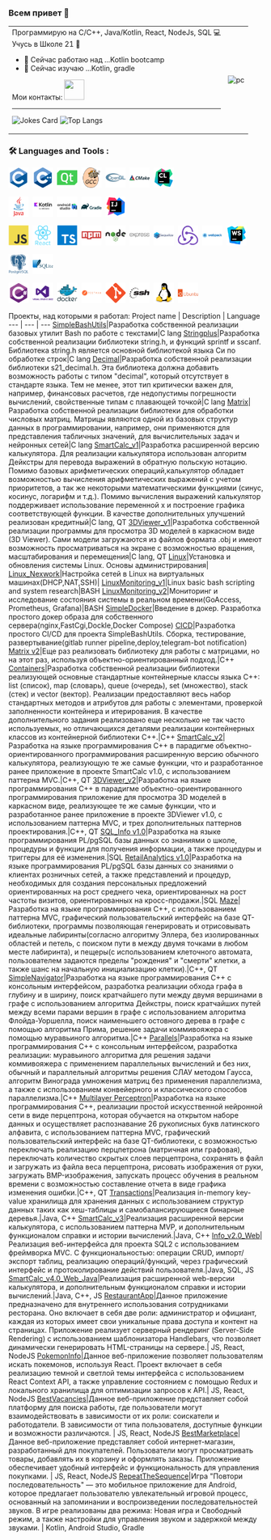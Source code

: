 ### Всем привет 👋

<table><tr>
<td>
Программирую на C/C++, Java/Kotlin, React, NodeJs, SQL 💻<br>
Учусь в Школе 21 🚀

- 🔭 Сейчас работаю над ...Kotlin bootcamp
- 🌱 Сейчас изучаю ...Kotlin, gradle

Мои контакты:
[<img src="https://img.icons8.com/color/512/apple-mail.png" width="40" height="40">](mailto:VyatkinEvgeniyNsk@yandex.ru)

---------------------
  ![Jokes Card](https://readme-jokes.vercel.app/api)
  ![Top Langs](https://github-readme-stats.vercel.app/api/top-langs/?username=Jenich91&layout=compact&theme=vision-friendly-dark)
</td>
<td>

  <img src="https://media.giphy.com/media/XHAv3GveJMXMXSumkO/giphy.gif" alt="pc" width="400" height="400"/>

  </td>
</tr></table>


### :hammer_and_wrench: Languages and Tools :

  <img src="https://github.com/devicons/devicon/blob/master/icons/c/c-original.svg" title="c" alt="c" width="40" height="40"/>&nbsp;
  <img src="https://github.com/devicons/devicon/blob/master/icons/cplusplus/cplusplus-original.svg" title="cplusplus" alt="cplusplus" width="40" height="40"/>&nbsp;
  <img src="https://github.com/devicons/devicon/blob/master/icons/qt/qt-original.svg" title="qt" alt="qt" width="40" height="40"/>&nbsp;
  <img src="https://github.com/devicons/devicon/blob/master/icons/gcc/gcc-original.svg" title="gcc" alt="gcc " width="40" height="40"/>&nbsp;
  <img src="https://github.com/devicons/devicon/blob/master/icons/opengl/opengl-original.svg"  title="opengl" alt="opengl" width="40" height="40"/>&nbsp;
  <img src="https://github.com/devicons/devicon/blob/master/icons/cmake/cmake-original-wordmark.svg"  title="cmake" alt="cmake" width="40" height="40"/>&nbsp;
  <img src="https://github.com/devicons/devicon/blob/master/icons/clion/clion-original.svg"  title="clion" alt="clion" width="40" height="40"/>&nbsp;
  
  <img src="https://github.com/devicons/devicon/blob/master/icons/java/java-original-wordmark.svg" title="java" alt="java" width="40" height="40"/>&nbsp;
  <img src="https://github.com/devicons/devicon/blob/master/icons/kotlin/kotlin-original-wordmark.svg" title="kotlin" alt="kotlin" width="40" height="40"/>&nbsp;
  <img src="https://github.com/devicons/devicon/blob/master/icons/androidstudio/androidstudio-original-wordmark.svg" title="androidstudio" alt="androidstudio" width="40" height="40"/>&nbsp;
  <img src="https://github.com/devicons/devicon/blob/master/icons/gradle/gradle-original-wordmark.svg" title="gradle" alt="gradle" width="40" height="40"/>&nbsp;
  <img src="https://github.com/devicons/devicon/blob/master/icons/intellij/intellij-original.svg" title="intellij" alt="intellij" width="40" height="40"/>&nbsp;
  
  <img src="https://github.com/devicons/devicon/blob/master/icons/javascript/javascript-original.svg" title="javascript" alt="javascript" width="40" height="40"/>&nbsp;
  <img src="https://github.com/devicons/devicon/blob/master/icons/react/react-original-wordmark.svg" title="react" alt="react" width="40" height="40"/>&nbsp;
  <img src="https://github.com/devicons/devicon/blob/master/icons/typescript/typescript-plain.svg" title="typescript" alt="typescript" width="40" height="40"/>&nbsp;
  <img src="https://github.com/devicons/devicon/blob/master/icons/npm/npm-original-wordmark.svg" title="npm" alt="npm" width="40" height="40"/>&nbsp;
  <img src="https://github.com/devicons/devicon/blob/master/icons/nodejs/nodejs-original-wordmark.svg" title="nodejs" alt="nodejs" width="40" height="40"/>&nbsp;
  <img src="https://github.com/devicons/devicon/blob/master/icons/express/express-original-wordmark.svg" title="express" alt="express" width="40" height="40"/>&nbsp;
  <img src="https://github.com/devicons/devicon/blob/master/icons/sequelize/sequelize-original-wordmark.svg" title="sequelize" alt="sequelize" width="40" height="40"/>&nbsp;
  <img src="https://github.com/devicons/devicon/blob/master/icons/redux/redux-original.svg" title="redux" alt="redux" width="40" height="40"/>&nbsp;
  <img src="https://github.com/devicons/devicon/blob/master/icons/webpack/webpack-original-wordmark.svg" title="webpack" alt="webpack" width="40" height="40"/>&nbsp;
  <img src="https://github.com/devicons/devicon/blob/master/icons/webstorm/webstorm-original.svg" title="webstorm" alt="webstorm" width="40" height="40"/>&nbsp;
  
  <img src="https://github.com/devicons/devicon/blob/master/icons/postgresql/postgresql-plain-wordmark.svg" title="postgresql" alt="postgresql" width="40" height="40"/>&nbsp;
  <img src="https://github.com/devicons/devicon/blob/master/icons/sqlite/sqlite-original-wordmark.svg" title="sqlite" alt="sqlite" width="40" height="40"/>&nbsp;
  
  <img src="https://github.com/devicons/devicon/blob/master/icons/csharp/csharp-original.svg" title="csharp" alt="csharp" width="40" height="40"/>&nbsp;
  <img src="https://github.com/devicons/devicon/blob/master/icons/visualstudio/visualstudio-plain-wordmark.svg" title="vscode" alt="vscode" width="40" height="40"/>&nbsp;
  <img src="https://github.com/devicons/devicon/blob/master/icons/docker/docker-original-wordmark.svg" title="docker" alt="docker" width="40" height="40"/>&nbsp;
  <img src="https://github.com/devicons/devicon/blob/master/icons/postman/postman-original-wordmark.svg"  title="postman" alt="postman" width="40" height="40"/>&nbsp;
  <img src="https://github.com/devicons/devicon/blob/master/icons/git/git-original.svg" title="git" alt="git" width="40" height="40"/>&nbsp;
  <img src="https://github.com/devicons/devicon/blob/master/icons/ssh/ssh-original-wordmark.svg" title="ssh" alt="ssh" width="40" height="40"/>&nbsp;
  <img src="https://github.com/devicons/devicon/blob/master/icons/linux/linux-original.svg" title="linux" alt="linux" width="40" height="40"/>&nbsp;
  <img src="https://github.com/devicons/devicon/blob/master/icons/ubuntu/ubuntu-plain-wordmark.svg" title="ubuntu" alt="ubuntu" width="40" height="40"/>&nbsp;
  
Проекты, над которыми я работал:
Project name | Description | Language
--- | --- | ---
[SimpleBashUtils](https://github.com/Jenich91/grep-cat)|Разработка собственной реализации базовых утилит Bash по работе с текстами|C lang
[Stringplus](https://github.com/Jenich91/string_h)|Разработка собственной реализации библиотеки string.h, и функций sprintf и sscanf. Библиотека string.h является основной библиотекой языка Си по обработке строк|C lang
[Decimal](https://github.com/Jenich91/decimal)|Разработка собственной реализации библиотеки s21_decimal.h. Эта библиотека должна добавить возможность работы с типом "decimal", который отсутствует в стандарте языка. Тем не менее, этот тип критически важен для, например, финансовых расчетов, где недопустимы погрешности вычислений, свойственные типам с плавающей точкой|C lang
[Matrix](https://github.com/Jenich91/matrix)|Разработка собственной реализации библиотеки для обработки числовых матриц. Матрицы являются одной из базовых структур данных в программировании, например, они применяются для представления табличных значений, для вычислительных задач и нейронных сетей|C lang
[SmartCalc_v1](https://github.com/Jenich91/SmartCalc_v1.0)|Разработка расширенной версию калькулятора. Для реализации калькулятора использован алгоритм Дейкстры для перевода выражений в обратную польскую нотацию. Помимо базовых арифметических операций,калькулятор обладает возможностью вычисления арифметических выражений с учетом приоритетов, а так же некоторыми математическими функциями (синус, косинус, логарифм и т.д.). Помимо вычисления выражений калькулятор поддерживает использование переменной x и построение графика соответствующей функции. В качестве дополнительных улучшений реализован кредитный|C lang, QT
[3DViewer_v1](https://github.com/Jenich91/3DViewer_v1.0)|Разработка собственной реализации программы для просмотра 3D моделей в каркасном виде (3D Viewer). Сами модели загружаются из файлов формата .obj и имеют возможность просматриваться на экране с возможностью вращения, масштабирования и перемещения|C lang, QT
[Linux](https://github.com/Jenich91/Linux)|Установка и обновления системы Linux. Основы администрирования|
[Linux_Nexwork](https://github.com/Jenich91/DO2_LinuxNetwork)|Настройка сетей в Linux на виртуальных машинах(DHCP,NAT,SSH)|
[LinuxMonitoring_v1](https://github.com/Jenich91/LinuxMonitoring_v1.0)|Linux basic bash scripting and system research|BASH
[LinuxMonitoring_v2](https://github.com/Jenich91/LinuxMonitoring_v2.0)|Мониторинг и исследование состояния системы в реальном времени(GoAccess, Prometheus, Grafana)|BASH
[SimpleDocker](https://github.com/Jenich91/SimpleDocker)|Введение в докер. Разработка простого докер образа для собственного сервера(nginx,FastCgi,Dockle,Docker Compose)
[CICD](https://github.com/Jenich91/CICD)|Разработка простого CI/CD для проекта SimpleBashUtils. Сборка, тестирование, развертывание(gitlab runner pipeline,deploy,telegram-bot notification)
[Matrix v2](https://github.com/Jenich91/matrixplus)|Еще раз реализовать библиотеку для работы с матрицами, но на этот раз, используя объектно-ориентированный подход.|C++ 
[Containers](https://github.com/Jenich91/containers)|Разработка собственной реализации библиотеки реализующей основные стандартные контейнерные классы языка С++: list (список), map (словарь), queue (очередь), set (множество), stack (стек) и vector (вектор). Реализации предоставляют весь набор стандартных методов и атрибутов для работы с элементами, проверкой заполненности контейнера и итерирования. В качестве дополнительного задания реализовано еще несколько не так часто используемых, но отличающихся деталями реализации контейнерных классов из контейнерной библиотеки C++.|C++
[SmartCalc_v2](https://github.com/Jenich91/SmartCalc_v2.0)|Разработка на языке программирования С++ в парадигме объектно-ориентированного программирования расширенную версию обычного калькулятора, реализующую те же самые функции, что и разработанное ранее приложение в проекте SmartCalc v1.0, с использованием паттерна MVC.|C++, QT
[3DViewer_v2](https://github.com/Jenich91/3DViewer_v2.0)|Разработка на языке программирования С++ в парадигме объектно-ориентированного программирования приложение для просмотра 3D моделей в каркасном виде, реализующее те же самые функции, что и разработанное ранее приложение в проекте 3DViewer v1.0, с использованием паттерна MVC, и трех дополнительных паттернов проектирования.|C++, QT
[SQL_Info v1.0](https://github.com/Jenich91/Info_v1.0)|Разработка на языке программирования PL/pgSQL базы данных со знаниями о школе, процедуры и функции для получения информации, а также процедуры и триггеры для её изменения.|SQL
[RetailAnalytics v1.0](https://github.com/Jenich91/RetailAnalitycs_v1.0)|Разработка на языке программирования PL/pgSQL базы данных со знаниями о клиентах розничных сетей, а также представлений и процедур, необходимых для создания персональных предложений ориентированных на рост среднего чека, ориентированных на рост частоты визитов, ориентированных на кросс-продажи.|SQL
[Maze](https://github.com/Jenich91/Maze)|Разработка на языке программирования C++, с использованием паттерна MVC, графический пользовательский интерфейс на базе QT-библиотеки, программы позволяющая генерировать и отрисовывать идеальные лабиринты(согласно алгоритму Эллера, без изолированных областей и петель, с поиском пути в между двумя точками в любом месте лабиринта), и пещеры(с использованием клеточного автомата, пользователем задаются пределы "рождения" и "смерти" клетки, а также шанс на начальную инициализацию клетки).|C++, QT
[SimpleNavigator](https://github.com/Jenich91/SimpleNavigator)|Разработка на языке программирования C++ с консольным интерфейсом, разработка реализации обхода графа в глубину и в ширину, поиск кратчайшего пути между двумя вершинами в графе с использованием алгоритма Дейкстры, поиск кратчайших путей между всеми парами вершин в графе с использованием алгоритма Флойда-Уоршелла, поиск наименьшего остовного дерева в графе с помощью алгоритма Прима, решение задачи коммивояжера с помощью муравьиного алгоритма.|C++
[Parallels](https://github.com/Jenich91/Parallels)|Разработка на языке программирования C++ с консольным интерфейсом, разработка реализации: муравьиного алгоритма для решения задачи коммивояжера с применением параллельных вычислений и без них, обычный и параллельный алгоритмы решения СЛАУ методом Гаусса, алгоритм Винограда умножения матриц без применения параллелизма, а также с использованием конвейерного и классического способов параллелизма.|C++
[Multilayer Perceptron](https://github.com/Jenich91/MLP)|Разработка на языке программирования С++, реализации простой искусственной нейронной сети в виде перцептрона, которая обучается на открытом наборе данных и осуществляет распознавание 26 рукописных букв латинского алфавита, с использованием паттерна MVC, графический пользовательский интерфейс на базе QT-библиотеки, с возможностью переключать реализацию перцпетрона (матричная или графовая), переключать количество скрытых слоев перцептрона, сохранять в файл и загружать из файла веса перцептрона, рисовать изображения от руки, загружать BMP-изображения, запускать процесс обучения в реальном времени с возможностью составление отчета в виде графика изменения ошибки.|C++, QT
[Transactions](https://github.com/Jenich91/Transactions)|Реализация in-memory key-value хранилища для хранения данных с использованием структур данных таких как хеш-таблицы и самобалансирующиеся бинарные деревья.|Java, C++
[SmartCalc_v3](https://github.com/Jenich91/SmartCalc_v3.1)|Реализация расширенной версии калькулятора, с использованием паттерна MVP, и дополнительным функционалом справки и истории вычислений.|Java, C++
[Info_v2.0_Web](https://github.com/Jenich91/Info21_v2.0_Web)|Реализация веб-интерфейса для проекта SQL2 с использованием фреймворка MVC. С функциональностью: операции CRUD, импорт/экспорт таблиц, реализацию операций/функций, через графический интерфейс и протоколирование действий пользователя.|Java, SQL, JS
[SmartCalc_v4.0_Web_Java](https://github.com/Jenich91/SmartCalc_v4.0_Web_Java)|Реализация расширенной web-версии калькулятора, и дополнительным функционалом справки и истории вычислений.|Java, C++, JS
[RestaurantApp](https://github.com/Jenich91/RestaurantApp)|Данное приложение предназначено для внутреннего использования сотрудниками ресторана. Оно включает в себя две роли: администратор и официант, каждая из которых имеет свои уникальные права доступа и контент на страницах. Приложение реализует серверный рендеринг (Server-Side Rendering) с использованием шаблонизатора Handlebars, что позволяет динамически генерировать HTML-страницы на сервере.| JS, React, NodeJS
[PokemonInfo](https://github.com/Jenich91/PokemonInfo)|Данное веб-приложение позволяет пользователям искать покемонов, используя React. Проект включает в себя реализацию темной и светлой темы интерфейса с использованием React Context API, а также управление состоянием с помощью Redux и локального хранилища для оптимизации запросов к API.| JS, React, NodeJS
[BestVacancies](https://github.com/Jenich91/BestVacancies)|Данное веб-приложение представляет собой платформу для поиска работы, где пользователи могут взаимодействовать в зависимости от их роли: соискатели и работодатели. В зависимости от типа пользователя, доступные функции и возможности различаются. | JS, React, NodeJS
[BestMarketplace](https://github.com/Jenich91/BestMarketplace)|Данное веб-приложение представляет собой интернет-магазин, разработанный для покупателей. Пользователи могут просматривать товары, добавлять их в корзину и оформлять заказы. Приложение обеспечивает удобный интерфейс и функциональность для управления покупками. | JS, React, NodeJS
[RepeatTheSequence](https://github.com/Jenich91/RepeatTheSequence)|Игра "Повтори последовательность" — это мобильное приложение для Android, которое предлагает пользователю увлекательный игровой процесс, основанный на запоминании и воспроизведении последовательностей звуков. В игре реализованы два режима: Новая игра и Свободный режим, а также настройки для управления звуком и задержкой между звуками. | Kotlin, Android Studio, Gradle

